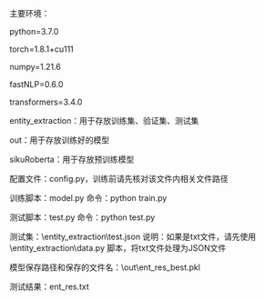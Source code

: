 主要环境：

  python=3.7.0
  
  torch=1.8.1+cu111

  numpy=1.21.6

  fastNLP=0.6.0

  transformers=3.4.0
  
entity_extraction：用于存放训练集、验证集、测试集

out：用于存放训练好的模型

sikuRoberta：用于存放预训练模型

配置文件：config.py，训练前请先核对该文件内相关文件路径

训练脚本：model.py 命令：python train.py

测试脚本：test.py 命令：python test.py

测试集：\entity_extraction\test.json  说明：如果是txt文件，请先使用\entity_extraction\data.py 脚本，将txt文件处理为JSON文件

模型保存路径和保存的文件名：\out\ent_res_best.pkl

测试结果：ent_res.txt
